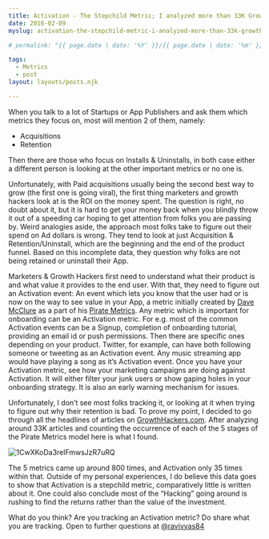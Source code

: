 ```yaml
---
title: Activation - The Stepchild Metric; I analyzed more than 33K GrowthHackers.com headlines to verify this
date: 2016-02-09
myslug: activation-the-stepchild-metric-i-analyzed-more-than-33k-growthhackers-com-headlines-to-verify-this

# permalink: "{{ page.date | date: '%Y' }}/{{ page.date | date: '%m' }}/{{ page.date | date: '%d' }}/{{ myslug | slug }}/index.html"

tags: 
  - Metrics 
  - post
layout: layouts/posts.njk

---
```


When you talk to a lot of Startups or App Publishers and ask them which metrics they focus on, most will mention 2 of them, namely:

- Acquisitions
- Retention

Then there are those who focus on Installs & Uninstalls, in both case either a different person is looking at the other important metrics or no one is.

Unfortunately, with Paid acquisitions usually being the second best way to grow (the first one is going viral), the first thing marketers and growth hackers look at is the ROI on the money spent. The question is right, no doubt about it, but it is hard to get your money back when you blindly throw it out of a speeding car hoping to get attention from folks you are passing by. Weird analogies aside, the approach most folks take to figure out their spend on Ad dollars is wrong. They tend to look at just Acquisition & Retention/Uninstall, which are the beginning and the end of the product funnel. Based on this incomplete data, they question why folks are not being retained or uninstall their App.

Marketers & Growth Hackers first need to understand what their product is and what value it provides to the end user. With that, they need to figure out an Activation event: An event which lets you know that the user had or is now on the way to see value in your App, a metric initially created by [Dave McClure](https://medium.com/u/ed0a2ab3c5be) as a part of his [Pirate Metrics](http://www.slideshare.net/dmc500hats/startup-metrics-for-pirates-long-version). Any metric which is important for onboarding can be an Activation metric. For e.g. most of the common Activation events can be a Signup, completion of onboarding tutorial, providing an email id or push permissions. Then there are specific ones depending on your product. Twitter, for example, can have both following someone or tweeting as an Activation event. Any music streaming app would have playing a song as it’s Activation event. Once you have your Activation metric, see how your marketing campaigns are doing against Activation. It will either filter your junk users or show gaping holes in your onboarding strategy. It is also an early warning mechanism for issues.

Unfortunately, I don’t see most folks tracking it, or looking at it when trying to figure out why their retention is bad. To prove my point, I decided to go through all the headlines of articles on [GrowthHackers.com](http://growthhackers.com/). After analyzing around 33K articles and counting the occurrence of each of the 5 stages of the Pirate Metrics model here is what I found.

![1CwXKoDa3relFmwsJzR7uRQ]({{site.url}}/assets/1cwxkoda3relfmwsjzr7urq.png)

The 5 metrics came up around 800 times, and Activation only 35 times within that. Outside of my personal experiences, I do believe this data goes to show that Activation is a stepchild metric, comparatively little is written about it. One could also conclude most of the “Hacking” going around is rushing to find the returns rather than the value of the investment.

What do you think? Are you tracking an Activation metric? Do share what you are tracking. Open to further questions at [@ravivyas84](http://twitter.com/ravivyas84)
